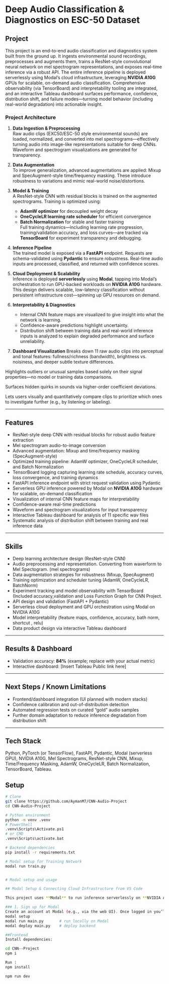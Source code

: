 # Deep Audio Classification & Diagnostics on ESC-50 Dataset

## Project

This project is an end-to-end audio classification and diagnostics system built from the ground up. It ingests environmental sound recordings, preprocesses and augments them, trains a ResNet-style convolutional neural network on mel spectrogram representations, and exposes real-time inference via a robust API. The entire inference pipeline is deployed serverlessly using Modal’s cloud infrastructure, leveraging **NVIDIA A10G** GPUs for scalable, on-demand audio classification. Comprehensive observability (via TensorBoard) and interpretability tooling are integrated, and an interactive Tableau dashboard surfaces performance, confidence, distribution shift, and failure modes—turning model behavior (including real-world degradation) into actionable insight.

### Project Architecture

1. **Data Ingestion & Preprocessing**  
   Raw audio clips (EXC50/ESC-50 style environmental sounds) are loaded, normalized, and converted into mel spectrograms—effectively turning audio into image-like representations suitable for deep CNNs. Waveform and spectrogram visualizations are generated for transparency.

2. **Data Augmentation**  
   To improve generalization, advanced augmentations are applied: Mixup and SpecAugment-style time/frequency masking. These introduce robustness to variations and mimic real-world noise/distortions.

3. **Model & Training**  
   A ResNet-style CNN with residual blocks is trained on the augmented spectrograms. Training is optimized using:
   - **AdamW optimizer** for decoupled weight decay  
   - **OneCycleLR learning rate scheduler** for efficient convergence  
   - **Batch Normalization** for stable and faster training  
   Full training dynamics—including learning rate progression, training/validation accuracy, and loss curves—are tracked via **TensorBoard** for experiment transparency and debugging.

4. **Inference Pipeline**  
   The trained model is exposed via a **FastAPI**  endpoint. Requests are schema-validated using **Pydantic** to ensure robustness. Real-time audio inputs are processed, classified, and returned with confidence scores.

5. **Cloud Deployment & Scalability**  
   Inference is deployed **serverlessly** using **Modal**, tapping into Modal’s orchestration to run GPU-backed workloads on **NVIDIA A10G** hardware. This design delivers scalable, low-latency classification without persistent infrastructure cost—spinning up GPU resources on demand.

6. **Interpretability & Diagnostics**  
   - Internal CNN feature maps are visualized to give insight into what the network is learning.  
   - Confidence-aware predictions highlight uncertainty.  
   - Distribution shift between training data and real-world inference inputs is analyzed to explain degraded performance and surface unreliability.

7. **Dashboard Visualization**
   Breaks down 11 raw audio clips into perceptual and tonal features: fullness/richness (bandwidth), brightness vs. noisiness, and deeper subtle texture differences.

Highlights outliers or unusual samples based solely on their signal properties—no model or training data comparisons.

Surfaces hidden quirks in sounds via higher-order coefficient deviations.

Lets users visually and quantitatively compare clips to prioritize which ones to investigate further (e.g., by listening or labeling).

---

## Features

-  ResNet-style deep CNN with residual blocks for robust audio feature extraction  
-  Mel spectrogram audio-to-image conversion  
-  Advanced augmentation: Mixup and time/frequency masking (SpecAugment-style)  
-  Optimized training pipeline: AdamW optimizer, OneCycleLR scheduler, and Batch Normalization  
-  TensorBoard logging capturing learning rate schedule, accuracy curves, loss convergence, and training dynamics  
-  FastAPI inference endpoint with strict request validation using Pydantic  
-  Serverless GPU inference powered by Modal on **NVIDIA A10G** hardware for scalable, on-demand classification  
-  Visualization of internal CNN feature maps for interpretability  
-  Confidence-aware real-time predictions  
-  Waveform and spectrogram visualizations for input transparency  
-  Interactive Tableau dashboard for analysis of  11 specific wav files
-  Systematic analysis of distribution shift between training and real inference data  

---

## Skills

- Deep learning architecture design (ResNet-style CNN)  
- Audio preprocessing and representation. Converting from waverform to Mel Spectogram. (mel spectrograms)  
- Data augmentation strategies for robustness (Mixup, SpecAugment)  
- Training optimization and scheduler tuning (AdamW, OneCycleLR, BatchNorm)  
- Experiment tracking and model observability with TensorBoard (Included accuracy,validation and Loss Function Graph for CNN Project. 
- API design and validation (FastAPI + Pydantic)  
- Serverless cloud deployment and GPU orchestration using Modal on NVIDIA A10G  
- Model interpretability (feature maps, confidence, accuracy, bath norm, shortcut , relu)   
- Data product design via interactive Tableau dashboard  

---

## Results & Dashboard

- Validation accuracy: **84%** (example; replace with your actual metric)  
- Interactive dashboard: [Insert Tableau Public link here]  

---

## Next Steps / Known Limitations

- Frontend/dashboard integration (UI planned with modern stacks)  
- Confidence calibration and out-of-distribution detection  
- Automated regression tests on curated “gold” audio samples  
- Further domain adaptation to reduce inference degradation from distribution shift  

---

## Tech Stack

Python, PyTorch (or TensorFlow), FastAPI, Pydantic, Modal (serverless GPU), NVIDIA A10G, Mel Spectrograms, ResNet-style CNN, Mixup, Time/Frequency Masking, AdamW, OneCycleLR, Batch Normalization, TensorBoard, Tableau.



## Setup

```bash
# Clone
git clone https://github.com/AymanM7/CNN-Audio-Project
cd CNN-Audio-Project

# Python environment
python -m venv .venv
# PowerShell
.venv\Scripts\Activate.ps1
# or CMD
.venv\Scripts\activate.bat

# Backend dependencies
pip install -r requirements.txt

# Modal setup for Training Network
modal run train.py


# Modal setup and usage

## Modal Setup & Connecting Cloud Infrastructure from VS Code

This project uses **Modal** to run inference serverlessly on **NVIDIA A10G** GPUs. Below are the full steps to connect your local VS Code environment to Modal’s cloud infrastructure and deploy the backend.

### 1. Sign up for Modal
Create an account at Modal (e.g., via the web UI). Once logged in you’ll have access to your dashboard.
modal setup
modal run main.py       # run locally on Modal
modal deploy main.py    # deploy backend

##Frontend
Install dependencies:

cd CNN--Project
npm i

Run :
npm install

npm run dev



